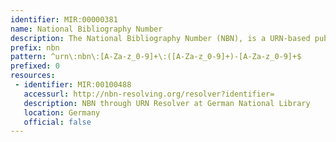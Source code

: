 ```yaml
---
identifier: MIR:00000381
name: National Bibliography Number
description: The National Bibliography Number (NBN), is a URN-based publication identifier system employed by a variety of national libraries such as those of Germany, the Netherlands and Switzerland.  They are used to identify documents archived in national libraries, in their native format or language, and are typically used for documents which do not have a publisher-assigned identifier.
prefix: nbn
pattern: ^urn\:nbn\:[A-Za-z_0-9]+\:([A-Za-z_0-9]+)-[A-Za-z_0-9]+$
prefixed: 0
resources:
 - identifier: MIR:00100488
   accessurl: http://nbn-resolving.org/resolver?identifier=
   description: NBN through URN Resolver at German National Library
   location: Germany
   official: false
---
```

